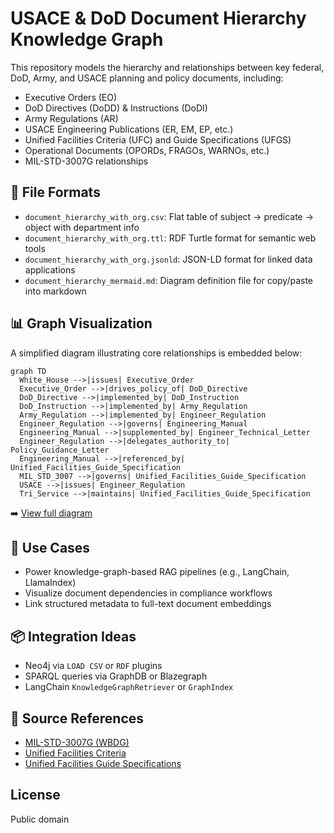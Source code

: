 # USACE & DoD Document Hierarchy Knowledge Graph

This repository models the hierarchy and relationships between key federal, DoD, Army, and USACE planning and policy documents, including:
- Executive Orders (EO)
- DoD Directives (DoDD) & Instructions (DoDI)
- Army Regulations (AR)
- USACE Engineering Publications (ER, EM, EP, etc.)
- Unified Facilities Criteria (UFC) and Guide Specifications (UFGS)
- Operational Documents (OPORDs, FRAGOs, WARNOs, etc.)
- MIL-STD-3007G relationships

## 🔄 File Formats
- `document_hierarchy_with_org.csv`: Flat table of subject → predicate → object with department info
- `document_hierarchy_with_org.ttl`: RDF Turtle format for semantic web tools
- `document_hierarchy_with_org.jsonld`: JSON-LD format for linked data applications
- `document_hierarchy_mermaid.md`: Diagram definition file for copy/paste into markdown

## 📊 Graph Visualization
A simplified diagram illustrating core relationships is embedded below:

```mermaid
graph TD
  White_House -->|issues| Executive_Order
  Executive_Order -->|drives_policy_of| DoD_Directive
  DoD_Directive -->|implemented_by| DoD_Instruction
  DoD_Instruction -->|implemented_by| Army_Regulation
  Army_Regulation -->|implemented_by| Engineer_Regulation
  Engineer_Regulation -->|governs| Engineering_Manual
  Engineering_Manual -->|supplemented_by| Engineer_Technical_Letter
  Engineer_Regulation -->|delegates_authority_to| Policy_Guidance_Letter
  Engineering_Manual -->|referenced_by| Unified_Facilities_Guide_Specification
  MIL_STD_3007 -->|governs| Unified_Facilities_Guide_Specification
  USACE -->|issues| Engineer_Regulation
  Tri_Service -->|maintains| Unified_Facilities_Guide_Specification
```

➡️ [View full diagram](./document_hierarchy_mermaid.md)

## 🧠 Use Cases
- Power knowledge-graph-based RAG pipelines (e.g., LangChain, LlamaIndex)
- Visualize document dependencies in compliance workflows
- Link structured metadata to full-text document embeddings

## 📦 Integration Ideas
- Neo4j via `LOAD CSV` or `RDF` plugins
- SPARQL queries via GraphDB or Blazegraph
- LangChain `KnowledgeGraphRetriever` or `GraphIndex`

## 📄 Source References
- [MIL-STD-3007G (WBDG)](https://www.wbdg.org/FFC/FEDMIL/milstd3007g.pdf)
- [Unified Facilities Criteria](https://www.wbdg.org/ffc/dod/unified-facilities-criteria-ufc)
- [Unified Facilities Guide Specifications](https://www.wbdg.org/ffc/dod/unified-facilities-guide-specifications-ufgs)

## License
Public domain